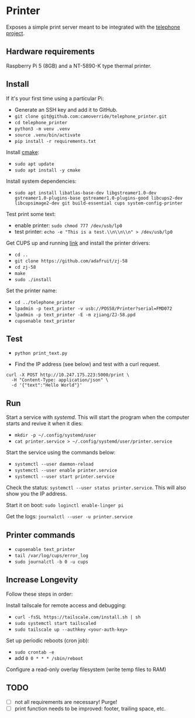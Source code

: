 # Printer

Exposes a simple print server meant to be integrated with the [telephone project](https://github.com/camoverride/telephone).


## Hardware requirements

Raspberry Pi 5 (8GB) and a NT-5890-K type thermal printer.


## Install

If it's your first time using a particular Pi:

- Generate an SSH key and add it to GitHub.
- `git clone git@github.com:camoverride/telephone_printer.git`
- `cd telephone_printer`
- `python3 -m venv .venv`
- `source .venv/bin/activate`
- `pip install -r requirements.txt`

Install [cmake](https://lindevs.com/install-cmake-on-raspberry-pi/):

- `sudo apt update`
- `sudo apt install -y cmake`

Install system dependencies:

- `sudo apt install libatlas-base-dev libgstreamer1.0-dev gstreamer1.0-plugins-base gstreamer1.0-plugins-good libcups2-dev libcupsimage2-dev git build-essential cups system-config-printer`

Test print some text:

- enable printer: `sudo chmod 777 /dev/usb/lp0`
- test printer: `echo -e "This is a test.\\n\\n\\n" > /dev/usb/lp0`

Get CUPS up and running [link](https://cdn-learn.adafruit.com/downloads/pdf/networked-thermal-printer-using-cups-and-raspberry-pi.pdf) and install the printer drivers:

- `cd ..`
- `git clone https://github.com/adafruit/zj-58`
- `cd zj-58`
- `make`
- `sudo ./install`

Set the printer name:

- `cd ../telephone_printer`
- `lpadmin -p text_printer -v usb://POS58/Printer?serial=FMD072`
- `lpadmin -p text_printer -E -m zjiang/ZJ-58.ppd`
- `cupsenable text_printer`

## Test

- `python print_text.py`

- Find the IP address (see below) and test with a curl request.
```
curl -X POST http://10.247.175.223:5000/print \
  -H "Content-Type: application/json" \
  -d '{"text":"Hello World"}'
```


## Run

Start a service with *systemd*. This will start the program when the computer starts and revive it when it dies:

- `mkdir -p ~/.config/systemd/user`
- `cat printer.service > ~/.config/systemd/user/printer.service`

Start the service using the commands below:

- `systemctl --user daemon-reload`
- `systemctl --user enable printer.service`
- `systemctl --user start printer.service`

Check the status: `systemctl --user status printer.service`. This will also show you the IP address.

Start it on boot: `sudo loginctl enable-linger pi`

Get the logs: `journalctl --user -u printer.service`


## Printer commands

- `cupsenable text_printer`
- `tail /var/log/cups/error_log`
- `sudo journalctl -b 0 -u cups`


## Increase Longevity

Follow these steps in order:

Install tailscale for remote access and debugging:
- `curl -fsSL https://tailscale.com/install.sh | sh`
- `sudo systemctl start tailscaled`
- `sudo tailscale up --authkey <your-auth-key>`

Set up periodic reboots (cron job):
- `sudo crontab -e`
- add `0 0 * * * /sbin/reboot`

Configure a read-only overlay filesystem (write temp files to RAM)


## TODO

- [ ] not all requirements are necessary! Purge!
- [ ] print function needs to be improved: footer, trailing space, etc.
